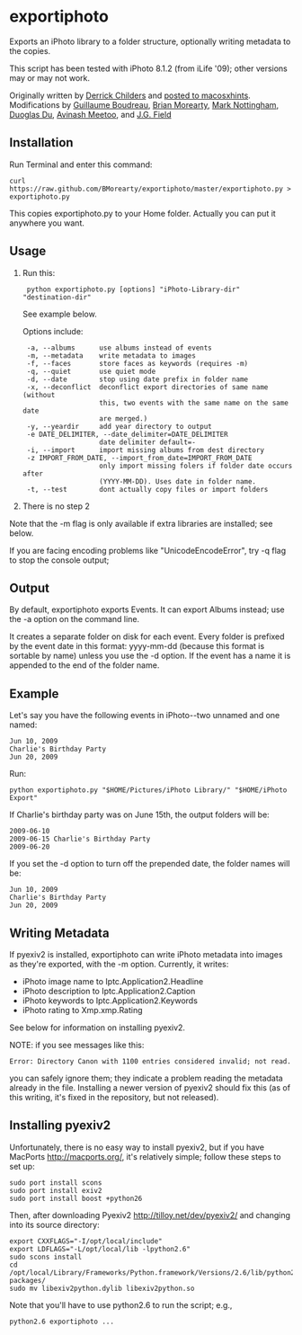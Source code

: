 exportiphoto
============

Exports an iPhoto library to a folder structure, optionally writing
metadata to the copies.

This script has been tested with iPhoto 8.1.2 (from iLife '09); other versions
may or may not work.

Originally written by [Derrick Childers](https://github.com/derrickchilders) and
[posted to macosxhints](http://www.macosxhints.com/article.php?story=20081108132735425).
Modifications by
[Guillaume Boudreau](http://github.com/gboudreau),
[Brian Morearty](http://github.com/BMorearty),
[Mark Nottingham](http://github.com/mnot),
[Duoglas Du](http://github.com/duoglas),
[Avinash Meetoo](http://github.com/avinash), and
[J.G. Field](http://gitub.com/jgfield)

Installation
------------

Run Terminal and enter this command:

    curl https://raw.github.com/BMorearty/exportiphoto/master/exportiphoto.py > exportiphoto.py

This copies exportiphoto.py to your Home folder. Actually you can put it
anywhere you want.

Usage
-----

1. Run this:

        python exportiphoto.py [options] "iPhoto-Library-dir" "destination-dir"

    See example below.

    Options include:

        -a, --albums      use albums instead of events
        -m, --metadata    write metadata to images
        -f, --faces       store faces as keywords (requires -m)
        -q, --quiet       use quiet mode
        -d, --date        stop using date prefix in folder name
        -x, --deconflict  deconflict export directories of same name (without
                          this, two events with the same name on the same date
                          are merged.)
        -y, --yeardir     add year directory to output
        -e DATE_DELIMITER, --date_delimiter=DATE_DELIMITER
                          date delimiter default=-
        -i, --import      import missing albums from dest directory
        -z IMPORT_FROM_DATE, --import_from_date=IMPORT_FROM_DATE
                          only import missing folers if folder date occurs after
                          (YYYY-MM-DD). Uses date in folder name.
        -t, --test        dont actually copy files or import folders

2. There is no step 2

Note that the -m flag is only available if extra libraries are installed;
see below.

If you are facing encoding problems like "UnicodeEncodeError", try -q flag to stop the console output;

Output
------

By default, exportiphoto exports Events.  It can export Albums instead; use
the -a option on the command line.

It creates a separate folder on disk for each event.  Every folder is prefixed
by the event date in this format: yyyy-mm-dd (because this format is sortable by name)
unless you use the -d option.
If the event has a name it is appended to the end of the folder name.

Example
-------

Let's say you have the following events in iPhoto--two unnamed and one named:

    Jun 10, 2009
    Charlie's Birthday Party
    Jun 20, 2009

Run:

    python exportiphoto.py "$HOME/Pictures/iPhoto Library/" "$HOME/iPhoto Export"

If Charlie's birthday party was on June 15th, the output folders will be:

    2009-06-10
    2009-06-15 Charlie's Birthday Party
    2009-06-20

If you set the -d option to turn off the prepended date, the folder names will be:

    Jun 10, 2009
    Charlie's Birthday Party
    Jun 20, 2009

Writing Metadata
----------------

If pyexiv2 is installed, exportiphoto can write iPhoto metadata into
images as they're exported, with the -m option. Currently, it writes:

 - iPhoto image name to Iptc.Application2.Headline
 - iPhoto description to Iptc.Application2.Caption
 - iPhoto keywords to Iptc.Application2.Keywords
 - iPhoto rating to Xmp.xmp.Rating

See below for information on installing pyexiv2.

NOTE: if you see messages like this:

    Error: Directory Canon with 1100 entries considered invalid; not read.

you can safely ignore them; they indicate a problem reading the metadata
already in the file. Installing a newer version of pyexiv2 should fix this
(as of this writing, it's fixed in the repository, but not released).

Installing pyexiv2
------------------

Unfortunately, there is no easy way to install pyexiv2, but if you have
MacPorts <http://macports.org/>, it's relatively simple; follow these steps
to set up:

    sudo port install scons
    sudo port install exiv2
    sudo port install boost +python26

Then, after downloading Pyexiv2 <http://tilloy.net/dev/pyexiv2/> and changing
into its source directory:

    export CXXFLAGS="-I/opt/local/include"
    export LDFLAGS="-L/opt/local/lib -lpython2.6"
    sudo scons install
    cd /opt/local/Library/Frameworks/Python.framework/Versions/2.6/lib/python2.6/site-packages/
    sudo mv libexiv2python.dylib libexiv2python.so

Note that you'll have to use python2.6 to run the script; e.g.,

    python2.6 exportiphoto ...

